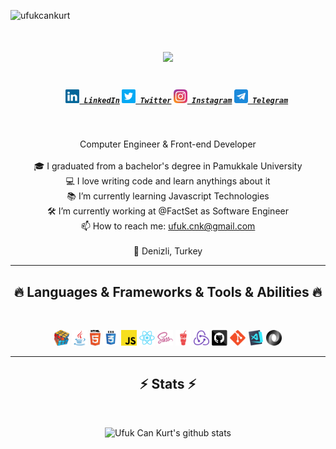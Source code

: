 <p align="left"> <img src="https://komarev.com/ghpvc/?username=ufukcankurt&label=Profile%20views&color=ff69b4&style=flat" alt="ufukcankurt" />

<h1 align="center">
  <a href="https://git.io/typing-svg">
    <img src="https://readme-typing-svg.herokuapp.com/?lines=Hello,+There!+👋;I'm+Ufuk+Can+KURT...;&center=true&size=30">
  </a>
</h1>

<h5 align="center">
  <code>
    <a href="https://www.linkedin.com/in/ufukcankurt/" title="LinkedIn Profile"><img width="22" src="images/linkedin.svg"> LinkedIn</a></code>
  <code><a href="https://twitter.com/ufukcankurt_" title="Twitter Profile"><img width="22" src="images/twitter.png"> Twitter</a></code>
  <code><a href="https://www.instagram.com/ufukcankurt_/" title="Instagram Profile"><img width="22" src="images/instagram.svg"> Instagram</a></code>
  <code><a href="https://t.me/ufukcankurt" title="Telegram"><img width="22" src="images/telegram.png"> Telegram</a></code>
</h5>

<br>
<p align="center">
  Computer Engineer & Front-end Developer
  <br>
   <br>
  🎓 I graduated from a bachelor's degree in Pamukkale University
  <br>
  💻 I love writing code and learn anythings about it
  <br>
  📚 I’m currently learning Javascript Technologies
  <br>
  🛠 I’m currently working at @FactSet as Software Engineer
  <br>
  📫 How to reach me: <a href="mailto: ufuk.cnk@gmail.com">ufuk.cnk@gmail.com</a>
  <br><br>
  📍 Denizli, Turkey
</p>

<hr>
<h2 align="center">🔥 Languages & Frameworks & Tools & Abilities 🔥</h2>
<br>
<p align="center">
  <code><img title="Problem Solving" height="25" src="images/problemSolving.png"></code>
  <code><img title="Java" height="25" src="images/java-original.svg"></code>
  <code><img title="HTML5" height="25" src="images/html5.svg"></code>
  <code><img title="CSS" height="25" src="images/css.svg"></code>
  <code><img title="Javascript" height="25" src="images/javascript.svg"></code>
  <code><img title="React" height="25" src="images/react-original.svg"></code>
  <code><img title="SASS" height="25" src="images/sass.svg"></code>
  <code><img title="Gulp" height="25" src="images/gulp.svg"></code>
  <code><img title="Redux" height="25" src="images/redux.svg"></code>
  <code><img title="GitHub" height="25" src="images/github.svg"></code>
  <code><img title="Git" height="25" src="images/git-original.svg"></code>
  <!-- <code><img title="PostgreSQL" height="25" src="images/postgresql.svg"></code> -->
  <code><img title="Visual Studio Code" height="25" src="images/vscode.png"></code>
  <code><img title="JSON" height="25" src="images/json.svg"></code>

</p>
<hr>

<h2 align="center">⚡ Stats ⚡</h2>
<br>

<div align=center>

![Ufuk Can Kurt's github stats](https://bad-apple-github-readme.vercel.app/api?show_bg=1&username=ufukcankurt&show_icons=true&theme=gotham)

</div>
